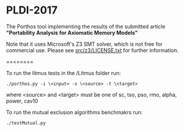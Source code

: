 # PLDI-2017
The Porthos tool implementing the results of the submitted article **"Portability Analysis for Axiomatic Memory Models"**

Note that it uses Microsoft's Z3 SMT solver, which is not free for commercial use.
Please see [src/z3/LICENSE.txt](src/z3/LICENSE.txt) for further information.

========

To run the litmus tests in the /Litmus folder run: 

```./porthos.py -i \<input> -s \<source> -t \<target>```

where \<source> and \<target> must be one of sc, tso, pso, rmo, alpha, power, cav10

To run the mutual exclusion algorithms benchmakrs run:

```./testMutual.py```
